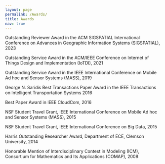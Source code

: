 ```yaml
---
layout: page
permalink: /Awards/
title: Awards
nav: true
---
```


Outstanding Reviewer Award in the ACM SIGSPATIAL International Conference on Advances in Geographic Information Systems (SIGSPATIAL), 2023

Outstanding Service Award in the ACM/IEEE Conference on Internet of Things Design and Implementation (IoTDI), 2021 

Outstanding Service Award in the IEEE International Conference on Mobile Ad hoc and Sensor Systems (MASS), 2019

George N. Saridis Best Transactions Paper Award in the IEEE Transactions on Intelligent Transportation Systems 2016

Best Paper Award in IEEE CloudCom, 2016

NSF Student Travel Grant, IEEE International Conference on Mobile Ad hoc and Sensor Systems (MASS), 2015

NSF Student Travel Grant, IEEE International Conference on Big Data, 2015

Harris Outstanding Researcher Award, Department of ECE, Clemson University, 2014

Honorable Mention of Interdisciplinary Contest in Modeling (ICM), Consortium for Mathematics and Its Applications (COMAP), 2008


